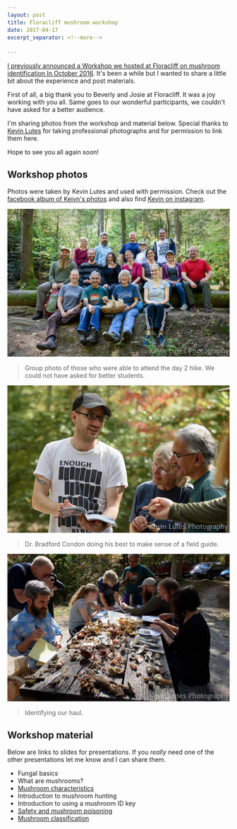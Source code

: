 ```yaml
---
layout: post
title: Floracliff mushroom workshop
date: 2017-04-17
excerpt_separator: <!--more-->

---
```



[I previously announced a Workshop we hosted at Floracliff on mushroom identification In October 2016](http://www.bradfordcondon.com/fun/science/2016/08/25/upcoming-workshop-mushrooms-101-at-floracliff-nature-conservatory/).  It's been a while but I wanted to share a little bit about the experience and post materials. 

 <!--more-->


First of all, a big thank you to Beverly and Josie at Floracliff.  It was a joy working with you all.  Same goes to our wonderful participants, we couldn't have asked for a better audience.

I'm sharing photos from the workshop and material below. Special thanks to [Kevin Lutes](https://www.instagram.com/klutesphoto/) for taking professional photographs and for permission to link them here.

Hope to see you all again soon!

## Workshop photos
Photos were taken by Kevin Lutes and used with permission.  Check out the [facebook album of Keivn's photos](https://www.facebook.com/pg/KevinLutesPhotography/photos/?tab=album&album_id=1236718489722797) and also find [Kevin on instagram](https://www.instagram.com/klutesphoto/).

![Group photo](/assets/img/floracliff2016/groupPhoto.png)
>Group photo of those who were able to attend the day 2 hike.  We could not have asked for better students.

![Bradford Condon teaching](/assets/img/floracliff2016/CondonTeaching.png)
>Dr. Bradford Condon doing his best to make sense of a field guide.

![Bradford Condon teaching](/assets/img/floracliff2016/groupWork.png)
>Identifying our haul.


## Workshop material
Below are links to slides for presentations.  If you *really* need one of the other presentations let me know and I can share them.

* Fungal basics 
* What are mushrooms?
* [Mushroom characteristics](https://www.slideshare.net/secret/mbmbrs65F01bqf)
* Introduction to mushroom hunting
* Introduction to using a mushroom ID key
* [Safety and mushroom poisoning](https://www.slideshare.net/secret/A5dfznRqFXF0mE)
* [Mushroom classification](https://www.slideshare.net/secret/cgjEaomQ3RUlfu)